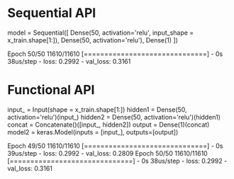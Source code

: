 # Sequential API
model = Sequential([
        Dense(50, activation='relu', input_shape = x_train.shape[1:]),
        Dense(50, activation='relu'),
        Dense(1)
        ])

Epoch 50/50
11610/11610 [==============================] - 0s 38us/step - loss: 0.2992 - val_loss: 0.3161



# Functional API
input_ = Input(shape = x_train.shape[1:])
hidden1 = Dense(50, activation='relu')(input_)
hidden2 = Dense(50, activation='relu')(hidden1)
concat = Concatenate()([input_, hidden2])
output = Dense(1)(concat)
model2 = keras.Model(inputs = [input_], outputs=[output])

Epoch 49/50
11610/11610 [==============================] - 0s 39us/step - loss: 0.2992 - val_loss: 0.2809
Epoch 50/50
11610/11610 [==============================] - 0s 38us/step - loss: 0.2992 - val_loss: 0.3161
